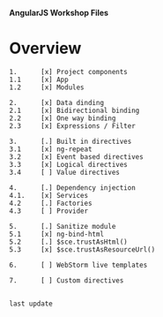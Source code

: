 **AngularJS Workshop Files**

# Overview
    1.      [x] Project components
    1.1     [x] App
    1.2     [x] Modules

    2.      [x] Data dinding
    2.1     [x] Bidirectional binding
    2.2     [x] One way binding
    2.3     [x] Expressions / Filter

    3.      [.] Built in directives
    3.1     [x] ng-repeat
    3.2     [x] Event based directives
    3.3     [x] Logical directives
    3.4     [ ] Value directives

    4.      [.] Dependency injection
    4.1.    [x] Services
    4.2     [.] Factories
    4.3     [ ] Provider

    5.      [.] Sanitize module
    5.1     [x] ng-bind-html
    5.2     [.] $sce.trustAsHtml()
    5.3     [x] $sce.trustAsResourceUrl()

    6.      [ ] WebStorm live templates

    7.      [ ] Custom directives
    
    
    last update
